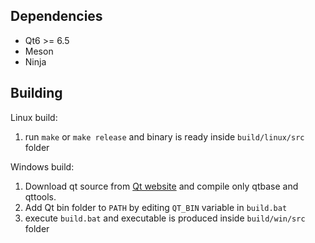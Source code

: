 ## Dependencies

- Qt6 >= 6.5
- Meson
- Ninja

## Building

Linux build:

1. run `make` or `make release` and binary is ready inside `build/linux/src` folder

Windows build:

1. Download qt source from [Qt website](https://download.qt.io/official_releases/qt/) and compile only qtbase and qttools.
2. Add Qt bin folder to `PATH` by editing `QT_BIN` variable in `build.bat`
3. execute `build.bat` and executable is produced inside `build/win/src` folder
